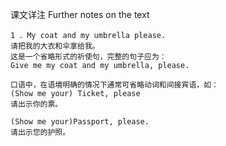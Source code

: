 课文详注 Further notes on the text   
```
1 ．My coat and my umbrella please.  
请把我的大衣和伞拿给我。  
这是一个省略形式的祈使句，完整的句子应为： 
Give me my coat and my umbrella, please. 

口语中，在语境明确的情况下通常可省略动词和间接宾语，如： 
(Show me your) Ticket, please 
请出示你的票。 

(Show me your)Passport, please. 
请出示您的护照。 
```